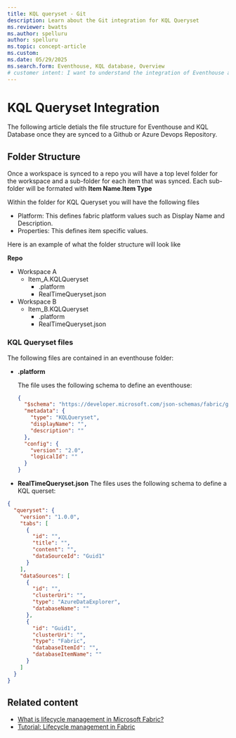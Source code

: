 ```yaml
---
title: KQL queryset - Git
description: Learn about the Git integration for KQL Queryset
ms.reviewer: bwatts
ms.author: spelluru
author: spelluru
ms.topic: concept-article
ms.custom:
ms.date: 05/29/2025
ms.search.form: Eventhouse, KQL database, Overview
# customer intent: I want to understand the integration of Eventhouse and KQL database with Microsoft Fabric's deployment pipelines and git, and how to configure and manage them in the ALM system.
---
```


# KQL Queryset Integration

The following article detials the file structure for Eventhouse and KQL Database once they are synced to a Github or Azure Devops Repository.

## Folder Structure
Once a workspace is synced to a repo you will have a top level folder for the workspace and a sub-folder for each item that was synced. Each sub-folder will be formated with **Item Name**.**Item Type**

Within the folder for KQL Queryset you will have the following files
- Platform: This defines fabric platform values such as Display Name and Description.
- Properties: This defines item specific values.

Here is an example of what the folder structure will look like

**Repo**
* Workspace A
  * Item_A.KQLQueryset
    * .platform
    * RealTimeQueryset.json
* Workspace B
  * Item_B.KQLQueryset
    * .platform
    * RealTimeQueryset.json



### KQL Queryset files

The following files are contained in an eventhouse folder:

- **.platform**

    The file uses the following schema to define an eventhouse:

    ```json
    {
      "$schema": "https://developer.microsoft.com/json-schemas/fabric/gitIntegration/platformProperties/2.0.0/schema.json",
      "metadata": {
        "type": "KQLQueryset",
        "displayName": "",
        "description": ""
      },
      "config": {
        "version": "2.0",
        "logicalId": ""
      }
    }
    ```

- **RealTimeQueryset.json**
The files uses the following schema to define a KQL querset:

```json
{
  "queryset": {
    "version": "1.0.0",
    "tabs": [
      {
        "id": "",
        "title": "",
        "content": "",
        "dataSourceId": "Guid1"
      }
    ],
    "dataSources": [
      {
        "id": "",
        "clusterUri": "",
        "type": "AzureDataExplorer",
        "databaseName": ""
      },
      {
        "id": "Guid1",
        "clusterUri": "",
        "type": "Fabric",
        "databaseItemId": "",
        "databaseItemName": ""
      }
    ]
  }
}
```

## Related content

- [What is lifecycle management in Microsoft Fabric?](../cicd/cicd-overview.md)
- [Tutorial: Lifecycle management in Fabric](../cicd/cicd-tutorial.md)